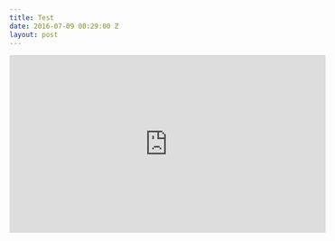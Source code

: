 ```yaml
---
title: Test
date: 2016-07-09 00:29:00 Z
layout: post
---
```


<iframe width="560" height="315" src="https://www.youtube.com/embed/fW0W4a5uziM?rel=0" frameborder="0" allowfullscreen></iframe>
